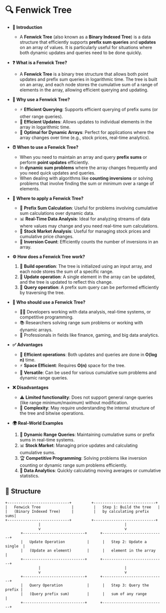 # 🔍 Fenwick Tree

- **🔎 Introduction**
    - A **Fenwick Tree** (also known as a **Binary Indexed Tree**) is a data structure that efficiently supports **prefix sum queries** and **updates** on an array of values. It is particularly useful for situations where both dynamic updates and queries need to be done quickly.

- **❓ What is a Fenwick Tree?**
    - A **Fenwick Tree** is a binary tree structure that allows both point updates and prefix sum queries in logarithmic time. The tree is built on an array, and each node stores the cumulative sum of a range of elements in the array, allowing efficient querying and updating.

- **🤔 Why use a Fenwick Tree?**
    - ⚡ **Efficient Querying**: Supports efficient querying of prefix sums (or other range queries).
    - 🔄 **Efficient Updates**: Allows updates to individual elements in the array in logarithmic time.
    - 🧠 **Optimal for Dynamic Arrays**: Perfect for applications where the array changes over time (e.g., stock prices, real-time analytics).

- **⏰ When to use a Fenwick Tree?**
    - When you need to maintain an array and query **prefix sums** or perform **point updates** efficiently.
    - In **dynamic sum problems** where the array changes frequently and you need quick updates and queries.
    - When dealing with algorithms like **counting inversions** or solving problems that involve finding the sum or minimum over a range of elements.

- **📍 Where to apply a Fenwick Tree?**
    - 🧮 **Prefix Sum Calculation**: Useful for problems involving cumulative sum calculations over dynamic data.
    - 📊 **Real-Time Data Analysis**: Ideal for analyzing streams of data where values may change and you need real-time sum calculations.
    - 🏦 **Stock Market Analysis**: Useful for managing stock prices and cumulative price changes.
    - 🧩 **Inversion Count**: Efficiently counts the number of inversions in an array.

- **⚙️ How does a Fenwick Tree work?**
    1. 🧩 **Build operation**: The tree is initialized using an input array, and each node stores the sum of a specific range.
    2. 🔄 **Update operation**: A single element in the array can be updated, and the tree is updated to reflect this change.
    3. 🔗 **Query operation**: A prefix sum query can be performed efficiently by traversing the tree.

- **👥 Who should use a Fenwick Tree?**
    - 🧑‍💻 Developers working with data analysis, real-time systems, or competitive programming.
    - 📚 Researchers solving range sum problems or working with dynamic arrays.
    - 💼 Professionals in fields like finance, gaming, and big data analytics.

- **✅ Advantages**
    - 🚀 **Efficient operations**: Both updates and queries are done in **O(log n)** time.
    - ⚡ **Space Efficient**: Requires **O(n)** space for the tree.
    - 🧠 **Versatile**: Can be used for various cumulative sum problems and dynamic range queries.

- **❌ Disadvantages**
    - ⚠️ **Limited functionality**: Does not support general range queries (like range minimum/maximum) without modification.
    - 🧩 **Complexity**: May require understanding the internal structure of the tree and bitwise operations.

- **🌍 Real-World Examples**
    1. 🧮 **Dynamic Range Queries**: Maintaining cumulative sums or prefix sums in real-time systems.
    2. 📊 **Stock Market**: Managing price updates and calculating cumulative sums.
    3. 🏆 **Competitive Programming**: Solving problems like inversion counting or dynamic range sum problems efficiently.
    4. 🧩 **Data Analytics**: Quickly calculating moving averages or cumulative statistics.

## 🌟 Structure

```plaintext
+----------------------------+         +----------------------------+
|   Fenwick Tree              |         |   Step 1: Build the tree   |
|   (Binary Indexed Tree)     |         |   by calculating prefix sums|
+----------------------------+         +----------------------------+
               |                                      |
               v                                      v
       +----------------------------+      +----------------------------+
       |   Update Operation          |      |   Step 2: Update a single  |
       |   (Update an element)       |      |   element in the array     |
       +----------------------------+      +----------------------------+
               |                                      |
               v                                      v
       +----------------------------+      +----------------------------+
       |   Query Operation           |      |   Step 3: Query the prefix |
       |   (Query prefix sum)        |      |   sum of any range         |
       +----------------------------+      +----------------------------+
